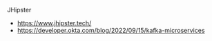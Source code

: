 JHipster 
  - https://www.jhipster.tech/
  - https://developer.okta.com/blog/2022/09/15/kafka-microservices
